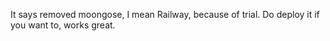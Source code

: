 It says removed moongose, I mean Railway, because of trial.
Do deploy it if you want to, works great.
